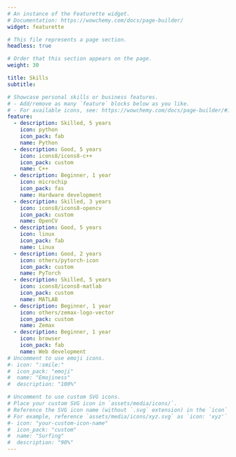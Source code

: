 ```yaml
---
# An instance of the Featurette widget.
# Documentation: https://wowchemy.com/docs/page-builder/
widget: featurette

# This file represents a page section.
headless: true

# Order that this section appears on the page.
weight: 30

title: Skills
subtitle:

# Showcase personal skills or business features.
# - Add/remove as many `feature` blocks below as you like.
# - For available icons, see: https://wowchemy.com/docs/page-builder/#icons
feature:
  - description: Skilled, 5 years
    icon: python
    icon_pack: fab
    name: Python
  - description: Good, 5 years
    icon: icons8/icons8-c++
    icon_pack: custom
    name: C++
  - description: Beginner, 1 year
    icon: microchip
    icon_pack: fas
    name: Hardware development
  - description: Skilled, 3 years
    icon: icons8/icons8-opencv
    icon_pack: custom
    name: OpenCV
  - description: Good, 5 years
    icon: linux
    icon_pack: fab
    name: Linux
  - description: Good, 2 years
    icon: others/pytorch-icon
    icon_pack: custom
    name: PyTorch
  - description: Skilled, 5 years
    icon: icons8/icons8-matlab
    icon_pack: custom
    name: MATLAB
  - description: Beginner, 1 year
    icon: others/zemax-logo-vector
    icon_pack: custom
    name: Zemax
  - description: Beginner, 1 year
    icon: browser
    icon_pack: fab
    name: Web development
# Uncomment to use emoji icons.
#- icon: ":smile:"
#  icon_pack: "emoji"
#  name: "Emojiness"
#  description: "100%"

# Uncomment to use custom SVG icons.
# Place your custom SVG icon in `assets/media/icons/`.
# Reference the SVG icon name (without `.svg` extension) in the `icon` field.
# For example, reference `assets/media/icons/xyz.svg` as `icon: 'xyz'`
#- icon: "your-custom-icon-name"
#  icon_pack: "custom"
#  name: "Surfing"
#  description: "90%"
---
```


